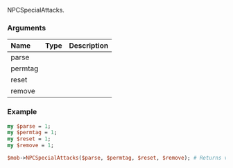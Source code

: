 NPCSpecialAttacks.
### Arguments
**Name**|**Type**|**Description**
:---|:---|:---
parse||
permtag||
reset||
remove||

### Example

```perl
my $parse = 1;
my $permtag = 1;
my $reset = 1;
my $remove = 1;

$mob->NPCSpecialAttacks($parse, $permtag, $reset, $remove); # Returns void
```